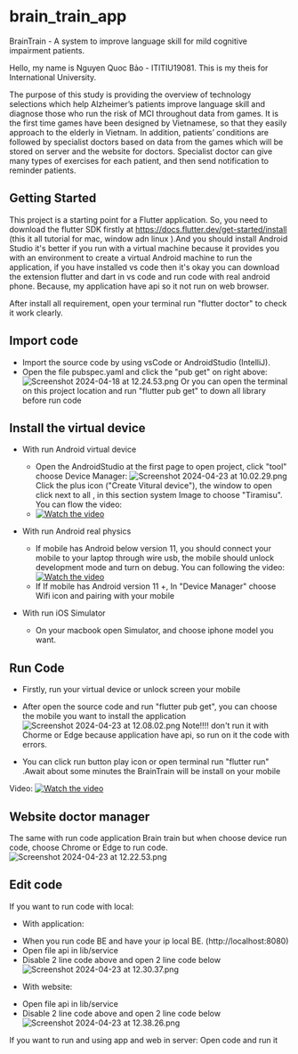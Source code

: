 # brain_train_app

BrainTrain - A system to improve language skill for mild cognitive impairment patients.

Hello, my name is Nguyen Quoc Bảo - ITITIU19081. This is my theis for International University.

The purpose of this study is providing the overview of technology selections which help Alzheimer’s patients improve language skill and diagnose those who run the risk of MCI throughout data from games. It is the first time games have been designed by Vietnamese, so that they easily approach to the elderly in Vietnam. In addition, patients’ conditions are followed by specialist doctors based on data from the games which will be stored on server and the website for doctors. Specialist doctor can give many types of exercises for each patient, and then send notification to reminder patients.

## Getting Started

This project is a starting point for a Flutter application. So, you need to download the flutter SDK firstly at https://docs.flutter.dev/get-started/install (this it all tutorial for mac, window adn linux ).And you should install Android Studio it's better if you run with a virtual machine because it provides you with an environment to create a virtual Android machine to run the application, if you have installed vs code then it's okay you can download the extension flutter and dart in vs code and run code with real android phone. Because, my application have api so it not run on web browser.

After install all requirement, open your terminal run "flutter doctor" to check it work clearly. 


## Import code

- Import the source code by using vsCode or AndroidStudio (IntelliJ).
- Open the file pubspec.yaml and click the "pub get" on right above:
  ![Screenshot 2024-04-18 at 12.24.53.png](..%2F..%2F..%2F..%2F..%2FDesktop%2FScreenshot%202024-04-18%20at%2012.24.53.png)
  Or you can open the terminal on this project location and run "flutter pub get" to down all library before run code

## Install the virtual device

- With run Android virtual device
  + Open the AndroidStudio at the first page to open project, click "tool" choose Device Manager:
   ![Screenshot 2024-04-23 at 10.02.29.png](..%2F..%2F..%2F..%2F..%2FDesktop%2FScreenshot%202024-04-23%20at%2010.02.29.png)
    Click the plus icon ("Create Vitural device"), the window to open click next to all , in this section system Image to choose "Tiramisu".
  You can flow the video:
  + [![Watch the video](https://cdn.pixabay.com/photo/2020/08/12/20/11/video-5483595_960_720.png)](https://youtu.be/aBTNUpp72ik?si=fmN_qZYZRIMyZLdA&t=77)
  
  
- With run Android real physics
  + If mobile has Android below version 11, you should connect your mobile to your laptop through wire usb, the mobile should unlock development mode and turn on debug. You can following the video:
    [![Watch the video](https://cdn.pixabay.com/photo/2020/08/12/20/11/video-5483595_960_720.png)](https://youtu.be/aohkII1C4JY?si=xnowsXNGVUO3Unpg&t=8)
  + If If mobile has Android version 11 +, In "Device Manager" choose Wifi icon and pairing with your mobile

- With run iOS Simulator
  + On your macbook open Simulator, and choose iphone model you want.
  
## Run Code

- Firstly, run your virtual device or unlock screen your mobile 

- After open the source code and run "flutter pub get", you  can choose the mobile you want to install the application 
![Screenshot 2024-04-23 at 12.08.02.png](..%2F..%2F..%2F..%2F..%2FDesktop%2FScreenshot%202024-04-23%20at%2012.08.02.png)
Note!!!! don't run it with Chorme or Edge because application have api, so run on it the code with errors.
- You can click run button play icon or open terminal run "flutter run" .Await about some minutes the BrainTrain will be install on your mobile

Video:
[![Watch the video](https://cdn.pixabay.com/photo/2020/08/12/20/11/video-5483595_960_720.png)](https://github.com/KIddoKg/lotocall/assets/73632319/d88654b7-79c2-4dca-9f61-6f8607c6b69c)



## Website doctor manager

The same with run code application Brain train but when choose device run code, choose Chrome or Edge to run code.
![Screenshot 2024-04-23 at 12.22.53.png](..%2F..%2F..%2F..%2F..%2FDesktop%2FScreenshot%202024-04-23%20at%2012.22.53.png)


## Edit code

If you want to run code with local:
* With application:
- When you run code BE and have your ip local BE. (http://localhost:8080)
- Open file api in lib/service
- Disable 2 line code above and open 2 line code below 
![Screenshot 2024-04-23 at 12.30.37.png](..%2F..%2F..%2F..%2F..%2FDesktop%2FScreenshot%202024-04-23%20at%2012.30.37.png)

* With website:
- Open file api in lib/service
- Disable 2 line code above and open 2 line code below
  ![Screenshot 2024-04-23 at 12.38.26.png](..%2F..%2F..%2F..%2F..%2FDesktop%2FScreenshot%202024-04-23%20at%2012.38.26.png)

If you want to run and using app and web in server: Open code and run it 


